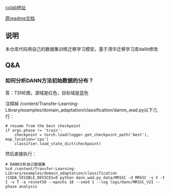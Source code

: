 [colab地址](https://colab.research.google.com/drive/1dd0WT9BmFmVWGnxFYNcKNjbeJHwYlHEo?usp=sharing)

[原readme文档](https://github.com/thuml/Transfer-Learning-Library)

## 说明

本仓库代码用自己的数据集训练迁移学习模型，基于清华迁移学习库dalib修改

## Q&A

### 如何分析DANN方法初始数据的分布？

   答：TSNE图，源域是红色，目标域是蓝色

  注释掉 /content/Transfer-Learning-Library/examples/domain_adaptation/classification/damm_wad.py以下几行：

  ```
  # resume from the best checkpoint
  if args.phase != 'train':
      checkpoint = torch.load(logger.get_checkpoint_path('best'), map_location='cpu')
      classifier.load_state_dict(checkpoint)
  ```
  
  然后直接执行：
  
  ```
  # DANN分析自己数据集
  %cd /content/Transfer-Learning-Library/examples/domain_adaptation/classification
  !CUDA_VISIBLE_DEVICES=0 python dann_wad.py data/MRSSC -d MRSSC -s V -t I -v T -a resnet50 --epochs 10 --seed 1 --log logs/dann/MRSSC_V2I --phase analysis
  ```
